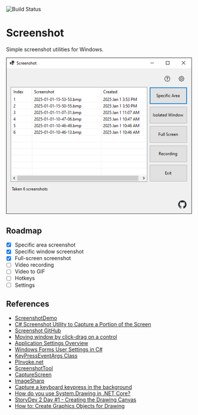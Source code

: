 ![Build Status](https://dev.azure.com/Pkay0164/playground/_apis/build/status/data-miner00.Screenshot?branchName=master)

# Screenshot

Simple screenshot utilities for Windows.

![Application screenshot](demo.png)

## Roadmap

- [x] Specific area screenshot
- [x] Specific window screenshot
- [x] Full-screen screenshot
- [ ] Video recording
- [ ] Video to GIF
- [ ] Hotkeys
- [ ] Settings

## References

- [ScreenshotDemo](https://github.com/BlueHippoGithub/ScreenshotDemo)
- [C# Screenshot Utility to Capture a Portion of the Screen](https://nishanc.medium.com/c-screenshot-utility-to-capture-a-portion-of-the-screen-489ddceeee49)
- [Screenshot GitHub](https://github.com/nishanc/csharp-screenshot-winforms)
- [Moving window by click-drag on a control](https://stackoverflow.com/questions/13477228/moving-window-by-click-drag-on-a-control/13477624#13477624)
- [Application Settings Overview](https://learn.microsoft.com/en-us/dotnet/desktop/winforms/advanced/application-settings-overview?view=netframeworkdesktop-4.8)
- [Windows Forms User Settings in C#](https://www.codeproject.com/Articles/15013/Windows-Forms-User-Settings-in-C)
- [KeyPressEventArgs Class](https://learn.microsoft.com/en-us/dotnet/api/system.windows.forms.keypresseventargs?view=windowsdesktop-8.0)
- [PInvoke.net](http://pinvoke.net/)
- [ScreenshotTool](https://github.com/DeniedAccessLife/ScreenshotTool)
- [CaptureScreen](https://github.com/xChivalrouSx/CaptureScreen)
- [ImageSharp](https://sixlabors.com/products/imagesharp/)
- [Capture a keyboard keypress in the background](https://stackoverflow.com/questions/15413172/capture-a-keyboard-keypress-in-the-background)
- [How do you use System.Drawing in .NET Core?](https://www.hanselman.com/blog/how-do-you-use-systemdrawing-in-net-core)
- [StoryDev 2 Day #1 - Creating the Drawing Canvas](https://www.youtube.com/watch?v=L7kSBRL0cIk)
- [How to: Create Graphics Objects for Drawing](https://learn.microsoft.com/en-us/dotnet/desktop/winforms/advanced/how-to-create-graphics-objects-for-drawing?view=netframeworkdesktop-4.8)
